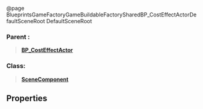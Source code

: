 @page BlueprintsGameFactoryGameBuildableFactorySharedBP_CostEffectActorDefaultSceneRoot DefaultSceneRoot
### Parent :
<b><a href="_blueprints_game_factory_game_buildable_factory-shared_b_p__cost_effect_actor.html"><blockquote>BP_CostEffectActor</blockquote></a></b>
### Class:
<b><a href="_class_script_scene_component.html"><blockquote>SceneComponent</blockquote></a></b>
## Properties
